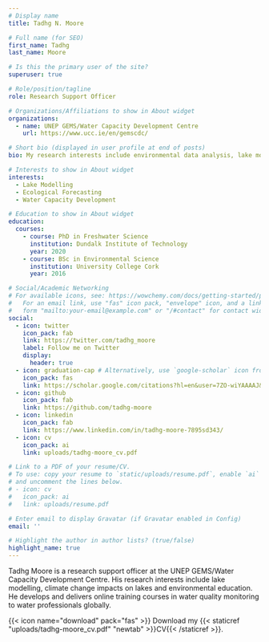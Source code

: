 ```yaml
---
# Display name
title: Tadhg N. Moore

# Full name (for SEO)
first_name: Tadhg
last_name: Moore

# Is this the primary user of the site?
superuser: true

# Role/position/tagline
role: Research Support Officer

# Organizations/Affiliations to show in About widget
organizations:
  - name: UNEP GEMS/Water Capacity Development Centre
    url: https://www.ucc.ie/en/gemscdc/

# Short bio (displayed in user profile at end of posts)
bio: My research interests include environmental data analysis, lake modelling and water education.

# Interests to show in About widget
interests:
  - Lake Modelling
  - Ecological Forecasting
  - Water Capacity Development

# Education to show in About widget
education:
  courses:
    - course: PhD in Freshwater Science 
      institution: Dundalk Institute of Technology
      year: 2020
    - course: BSc in Environmental Science
      institution: University College Cork
      year: 2016

# Social/Academic Networking
# For available icons, see: https://wowchemy.com/docs/getting-started/page-builder/#icons
#   For an email link, use "fas" icon pack, "envelope" icon, and a link in the
#   form "mailto:your-email@example.com" or "/#contact" for contact widget.
social:
  - icon: twitter
    icon_pack: fab
    link: https://twitter.com/tadhg_moore
    label: Follow me on Twitter
    display:
      header: true
  - icon: graduation-cap # Alternatively, use `google-scholar` icon from `ai` icon pack
    icon_pack: fas
    link: https://scholar.google.com/citations?hl=en&user=7ZO-wiYAAAAJ&view_op=list_works&authuser=1&sortby=pubdate
  - icon: github
    icon_pack: fab
    link: https://github.com/tadhg-moore
  - icon: linkedin
    icon_pack: fab
    link: https://www.linkedin.com/in/tadhg-moore-7895sd343/
  - icon: cv
    icon_pack: ai
    link: uploads/tadhg-moore_cv.pdf

# Link to a PDF of your resume/CV.
# To use: copy your resume to `static/uploads/resume.pdf`, enable `ai` icons in `params.yaml`,
# and uncomment the lines below.
# - icon: cv
#   icon_pack: ai
#   link: uploads/resume.pdf

# Enter email to display Gravatar (if Gravatar enabled in Config)
email: ''

# Highlight the author in author lists? (true/false)
highlight_name: true
---
```


Tadhg  Moore is a research support officer at the UNEP GEMS/Water Capacity Development Centre. His research interests include lake modelling, climate change impacts on lakes and environmental education. He develops and delivers online training courses in water quality monitoring to water professionals globally.


{{< icon name="download" pack="fas" >}} Download my {{< staticref "uploads/tadhg-moore_cv.pdf" "newtab" >}}CV{{< /staticref >}}.

